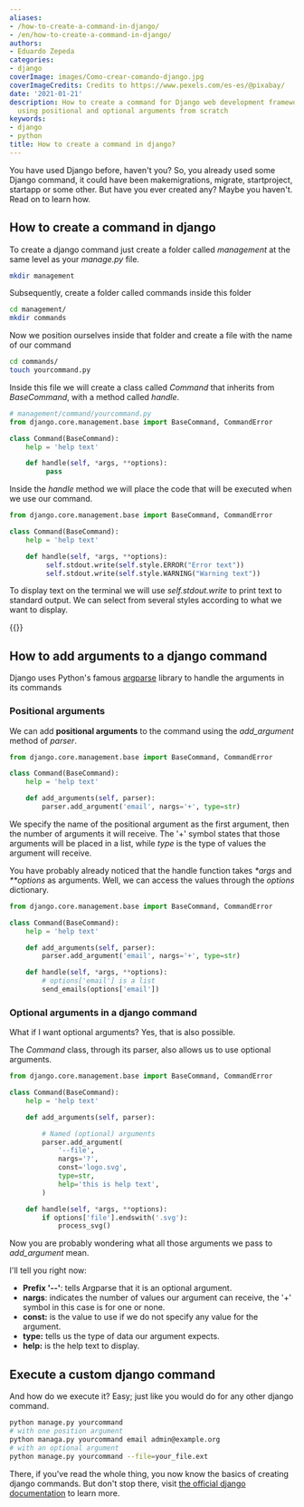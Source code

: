 ```yaml
---
aliases:
- /how-to-create-a-command-in-django/
- /en/how-to-create-a-command-in-django/
authors:
- Eduardo Zepeda
categories:
- django
coverImage: images/Como-crear-comando-django.jpg
coverImageCredits: Credits to https://www.pexels.com/es-es/@pixabay/
date: '2021-01-21'
description: How to create a command for Django web development framework from scratch,
  using positional and optional arguments from scratch
keywords:
- django
- python
title: How to create a command in django?
---
```


You have used Django before, haven't you? So, you already used some Django command, it could have been makemigrations, migrate, startproject, startapp or some other. But have you ever created any? Maybe you haven't. Read on to learn how.

## How to create a command in django

To create a django command just create a folder called _management_ at the same level as your _manage.py_ file.

```bash
mkdir management
```

Subsequently, create a folder called commands inside this folder

```bash
cd management/
mkdir commands
```

Now we position ourselves inside that folder and create a file with the name of our command

```bash
cd commands/
touch yourcommand.py
```

Inside this file we will create a class called _Command_ that inherits from _BaseCommand_, with a method called _handle_.

```python
# management/command/yourcommand.py
from django.core.management.base import BaseCommand, CommandError

class Command(BaseCommand):
    help = 'help text'

    def handle(self, *args, **options):
         pass
```

Inside the _handle_ method we will place the code that will be executed when we use our command.

```python
from django.core.management.base import BaseCommand, CommandError

class Command(BaseCommand):
    help = 'help text'

    def handle(self, *args, **options):
         self.stdout.write(self.style.ERROR("Error text"))
         self.stdout.write(self.style.WARNING("Warning text"))
```

To display text on the terminal we will use _self.stdout.write_ to print text to standard output. We can select from several styles according to what we want to display.

{{<ad1>}}

## How to add arguments to a django command

Django uses Python's famous [argparse](https://docs.python.org/3/library/argparse.html) library to handle the arguments in its commands

### Positional arguments

We can add **positional arguments** to the command using the _add_argument_ method of _parser_.

```python
from django.core.management.base import BaseCommand, CommandError

class Command(BaseCommand):
    help = 'help text'

    def add_arguments(self, parser):
        parser.add_argument('email', nargs='+', type=str)
```

We specify the name of the positional argument as the first argument, then the number of arguments it will receive. The '+' symbol states that those arguments will be placed in a list, while _type_ is the type of values the argument will receive.

You have probably already noticed that the handle function takes _*args_ and _**options_ as arguments. Well, we can access the values through the _options_ dictionary.

```python
from django.core.management.base import BaseCommand, CommandError

class Command(BaseCommand):
    help = 'help text'

    def add_arguments(self, parser):
        parser.add_argument('email', nargs='+', type=str)

    def handle(self, *args, **options):
        # options['email'] is a list
        send_emails(options['email'])
```

### Optional arguments in a django command

What if I want optional arguments? Yes, that is also possible.

The _Command_ class, through its parser, also allows us to use optional arguments.

```python
from django.core.management.base import BaseCommand, CommandError

class Command(BaseCommand):
    help = 'help text'

    def add_arguments(self, parser):

        # Named (optional) arguments
        parser.add_argument(
            '--file',
            nargs='?',
            const='logo.svg',
            type=str,
            help='this is help text',
        )

    def handle(self, *args, **options):
        if options['file'].endswith('.svg'):
            process_svg()
```

Now you are probably wondering what all those arguments we pass to _add_argument_ mean.

I'll tell you right now:

* **Prefix '--'**: tells Argparse that it is an optional argument.
* **nargs**: indicates the number of values our argument can receive, the '+' symbol in this case is for one or none.
* **const:** is the value to use if we do not specify any value for the argument.
* **type:** tells us the type of data our argument expects.
* **help:** is the help text to display.

## Execute a custom django command

And how do we execute it? Easy; just like you would do for any other django command.

```bash
python manage.py yourcommand
# with one position argument
python managa.py yourcommand email admin@example.org
# with an optional argument
python manage.py yourcommand --file=your_file.ext
```

There, if you've read the whole thing, you now know the basics of creating django commands. But don't stop there, visit [the official django documentation](https://docs.djangoproject.com/en/3.1/howto/custom-management-commands/) to learn more.